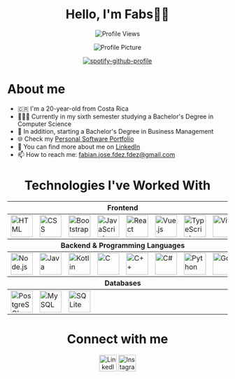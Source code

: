 <div align="center">
  <h1>Hello, I'm Fabs👋🏼</h1>
</div>

<p align="center"> 
  <img src="https://komarev.com/ghpvc/?username=fabscr&label=Profile%20views&color=0e75b6&style=flat" alt="Profile Views" /> 
</p>
<div align="center">
  <img src="https://i.imgur.com/J2YqJ3q.jpeg" alt="Profile Picture"> 
</div>

<div align="center">
	
[![spotify-github-profile](https://spotify-github-profile.kittinanx.com/api/view?uid=holacr07&cover_image=true&theme=novatorem&show_offline=true&background_color=121212&interchange=false&bar_color=53b14f&bar_color_cover=false)](https://github.com/kittinan/spotify-github-profile)

</div>

# About me
- 🇨🇷 I'm a 20-year-old from Costa Rica
- 👨🏻‍💻 Currently in my sixth semester studying a Bachelor's Degree in Computer Science
- 📶 In addition, starting a Bachelor's Degree in Business Management
- 🌐 Check my [Personal Software Portfolio](https://www.fabs.live/)
- 🔎 You can find more about me on [LinkedIn](https://www.linkedin.com/in/fabian-fdez/)
- 📫 How to reach me: [fabian.jose.fdez.fdez@gmail.com](mailto:fabian.jose.fdez.fdez@gmail.com)

<div align="center">
  <h1>Technologies I've Worked With</h1>
</div>

<div align="center">
  <table>
    <thead>
      <tr>
        <th colspan="8">Frontend</th>
      </tr>
    </thead>
    <tbody>
      <tr>
        <td><img width="50" src="https://user-images.githubusercontent.com/25181517/192158954-f88b5814-d510-4564-b285-dff7d6400dad.png" alt="HTML" title="HTML"/></td>
        <td><img width="50" src="https://user-images.githubusercontent.com/25181517/183898674-75a4a1b1-f960-4ea9-abcb-637170a00a75.png" alt="CSS" title="CSS"/></td>
        <td><img width="50" src="https://user-images.githubusercontent.com/25181517/183898054-b3d693d4-dafb-4808-a509-bab54cf5de34.png" alt="Bootstrap" title="Bootstrap"/></td>
        <td><img width="50" src="https://user-images.githubusercontent.com/25181517/117447155-6a868a00-af3d-11eb-9cfe-245df15c9f3f.png" alt="JavaScript" title="JavaScript"/></td>
        <td><img width="50" src="https://user-images.githubusercontent.com/25181517/183897015-94a058a6-b86e-4e42-a37f-bf92061753e5.png" alt="React" title="React"/></td>
        <td><img width="50" src="https://user-images.githubusercontent.com/25181517/117448124-a2da9800-af3e-11eb-85d2-bd1b69b65603.png" alt="Vue.js" title="Vue.js"/></td>
        <td><img width="50" src="https://user-images.githubusercontent.com/25181517/183890598-19a0ac2d-e88a-4005-a8df-1ee36782fde1.png" alt="TypeScript" title="TypeScript"/></td>
        <td><img width="50" src="https://github-production-user-asset-6210df.s3.amazonaws.com/62091613/261395532-b40892ef-efb8-4b0e-a6b5-d1cfc2f3fc35.png" alt="Vite" title="Vite"/></td>
      </tr>
    </tbody>
    <thead>
      <tr>
        <th colspan="8">Backend & Programming Languages</th>
      </tr>
    </thead>
    <tbody>
      <tr>
        <td><img width="50" src="https://user-images.githubusercontent.com/25181517/183568594-85e280a7-0d7e-4d1a-9028-c8c2209e073c.png" alt="Node.js" title="Node.js"/></td>
        <td><img width="50" src="https://user-images.githubusercontent.com/25181517/117201156-9a724800-adec-11eb-9a9d-3cd0f67da4bc.png" alt="Java" title="Java"/></td>
        <td><img width="50" src="https://user-images.githubusercontent.com/25181517/185062810-7ee0c3d2-17f2-4a98-9d8a-a9576947692b.png" alt="Kotlin" title="Kotlin"/></td>
        <td><img width="50" src="https://user-images.githubusercontent.com/25181517/192106070-46255bcf-65e6-4c6b-a296-bf8d0d8fb2a7.png" alt="C" title="C"/></td>
        <td><img width="50" src="https://user-images.githubusercontent.com/25181517/192106073-90fffafe-3562-4ff9-a37e-c77a2da0ff58.png" alt="C++" title="C++"/></td>
        <td><img width="50" src="https://user-images.githubusercontent.com/25181517/121405384-444d7300-c95d-11eb-959f-913020d3bf90.png" alt="C#" title="C#"/></td>
        <td><img width="50" src="https://user-images.githubusercontent.com/25181517/183423507-c056a6f9-1ba8-4312-a350-19bcbc5a8697.png" alt="Python" title="Python"/></td>
        <td><img width="50" src="https://user-images.githubusercontent.com/25181517/192149581-88194d20-1a37-4be8-8801-5dc0017ffbbe.png" alt="Go" title="Go"/></td>
      </tr>
    </tbody>
    <thead>
      <tr>
        <th colspan="8">Databases</th>
      </tr>
    </thead>
    <tbody>
      <tr>
        <td><img width="50" src="https://user-images.githubusercontent.com/25181517/117208740-bfb78400-adf5-11eb-97bb-09072b6bedfc.png" alt="PostgreSQL" title="PostgreSQL"/></td>
        <td><img width="50" src="https://user-images.githubusercontent.com/25181517/183896128-ec99105a-ec1a-4d85-b08b-1aa1620b2046.png" alt="MySQL" title="MySQL"/></td>
        <td><img width="50" src="https://github.com/marwin1991/profile-technology-icons/assets/136815194/82df4543-236b-4e45-9604-5434e3faab17" alt="SQLite" title="SQLite"/></td>
      </tr>
    </tbody>
  </table>
</div>

<div align="center">
  <h1>Connect with me</h1>
  <p align="center">
    <a href="https://linkedin.com/in/fabian-fdez" target="_blank"><img src="https://raw.githubusercontent.com/rahuldkjain/github-profile-readme-generator/master/src/images/icons/Social/linked-in-alt.svg" alt="LinkedIn" height="38" width="40" /></a>
    <a href="https://instagram.com/fabs.fdez" target="_blank"><img src="https://raw.githubusercontent.com/rahuldkjain/github-profile-readme-generator/master/src/images/icons/Social/instagram.svg" alt="Instagram" height="38" width="40" /></a>
  </p>
</div>
